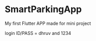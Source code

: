# SmartParkingApp

  My first Flutter APP made for mini project
  
  login ID/PASS = dhruv and 1234
 
